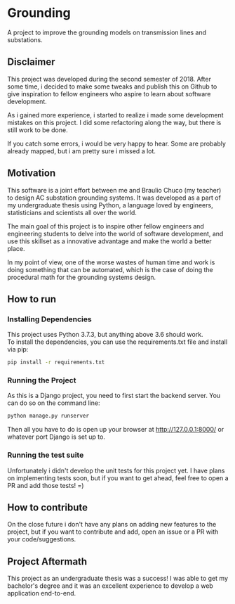 # Grounding

A project to improve the grounding models on transmission lines and substations.

## Disclaimer

This project was developed during the second semester of 2018. After some time, i decided to make some tweaks and publish this on Github to give inspiration to fellow engineers who aspire to learn about software development.  

As i gained more experience, i started to realize i made some development mistakes on this project. I did some refactoring along the way, but there is still work to be done.  

If you catch some errors, i would be very happy to hear. Some are probably already mapped, but i am pretty sure i missed a lot.

## Motivation

This software is a joint effort between me and Braulio Chuco (my teacher) to design AC substation grounding systems.
It was developed as a part of my undergraduate thesis using Python, a language loved by engineers, statisticians and scientists all over the world.  

The main goal of this project is to inspire other fellow engineers and engineering students to delve into the world of software development,
and use this skillset as a innovative advantage and make the world a better place.  

In my point of view, one of the worse wastes of human time and work is doing something
that can be automated, which is the case of doing the procedural math for the grounding systems design.

## How to run

### Installing Dependencies

This project uses Python 3.7.3, but anything above 3.6 should work.  
To install the dependencies, you can use the requirements.txt file and install via pip:

```bash
pip install -r requirements.txt
```

### Running the Project

As this is a Django project, you need to first start the backend server. You can do so on the command line:

```bash
python manage.py runserver
```

Then all you have to do is open up your browser at <http://127.0.0.1:8000/> or whatever port Django is set up to.

### Running the test suite

Unfortunately i didn't develop the unit tests for this project yet. I have plans on implementing tests soon, but if you want to get ahead, feel free to open a PR and add those tests! =)

## How to contribute

On the close future i don't have any plans on adding new features to the project, but if you want to contribute and add, open an issue or a PR with your code/suggestions.

## Project Aftermath

This project as an undergraduate thesis was a success! I was able to get my bachelor's degree and it was an excellent experience to develop a web application end-to-end.
